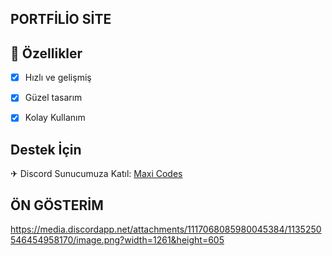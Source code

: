 ## PORTFİLİO SİTE

## 📑 Özellikler

- [x] Hızlı ve gelişmiş
- [x] Güzel tasarım
- [x] Kolay Kullanım


##  Destek İçin

✈ Discord Sunucumuza Katıl: [Maxi Codes](https://discord.gg/altyapi)

## ÖN GÖSTERİM 
https://media.discordapp.net/attachments/1117068085980045384/1135250546454958170/image.png?width=1261&height=605
